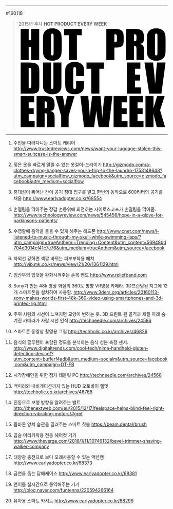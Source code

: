 
---  
#160118  
> 2015년 주차 **HOT PRODUCT EVERY WEEK**  
> ![pic](../image/MAIN.png)  

---  


1. 주인을 따라다니는 스마트 캐리어
http://www.trustedreviews.com/news/want-your-luggage-stolen-this-smart-suitcase-is-the-answer

2. 젖은 옷을 빠르게 말릴 수 있는 옷걸이-드라이기
http://gizmodo.com/a-clothes-drying-hanger-saves-you-a-trip-to-the-laundro-1753148643?utm_campaign=socialflow_gizmodo_facebook&utm_source=gizmodo_facebook&utm_medium=socialflow

3. 휴대성이 뛰어난 간이 공기 침대
입구를 열고 한번의 동작으로 600리터의 공기를 채움
http://www.earlyadopter.co.kr/68554

4. 손떨림을 막아주는 장갑
손등위에 회전하는 자이로스코프가 손떨림을 막아줌.
http://www.technologyreview.com/news/545456/hope-in-a-glove-for-parkinsons-patients/

5. 수영할때 음악을 들을 수 있게 해주는 헤드폰
http://www.cnet.com/news/i-listened-to-music-through-my-skull-while-swimming-laps/?utm_campaign=trueAnthem:+Trending+Content&utm_content=56948bd704d3014cf41c7e76&utm_medium=trueAnthem&utm_source=facebook

6. 자외선 강하면 색깔 바뀌는 피부부착용 패치
http://vip.mk.co.kr/news/view/21/20/1361129.html

7. 임산부의 입덧을 완화시켜주는 손목 밴드
http://www.reliefband.com

8. Sony가 만든 48k 영상 화질의 360도 방향 VR영상 카메라.
3D프린팅된 지그에 12개 스마트폰을 설치하여 사용함.
http://www.3ders.org/articles/20160113-sony-makes-worlds-first-48k-360-video-using-smartphones-and-3d-printed-rig.html

9. 주위 사람의 시선이 느껴지면 모양이 변하는 옷.
3D 프린트 된 골격과 재질 아래 숨겨진 카메라가 사람 시선 인식
http://techneedle.com/archives/24586

10. 스마트폰 동영상 촬영용 그립
http://techholic.co.kr/archives/46826

11. 음식의 글루텐이 포함된 정도를 분석하는 음식 성분 측정 센서.
http://www.digitaltrends.com/cool-tech/nima-handheld-gluten-detection-device/?utm_content=bufferf4adb&utm_medium=socialm&utm_source=facebook.com&utm_campaign=DT-FB

12. 시각장애인을 위한 점자 태블릿 PC
http://techneedle.com/archives/24568

13. 백미러와 내비게이션까지 있는 HUD 오토바이 헬멧
http://techholic.co.kr/archives/46768

14. 진동으로 보행 방향을 알려주는 밸트
http://thenextweb.com/eu/2015/12/17/feelspace-helps-blind-feel-right-direction-vibrating-motors/#gref

15. 올바른 양치 습관을 길러주는 스마트 칫솔
https://beam.dental/brush

16. 곱슬 머리카락용 전동 헤어컷 기기
http://www.theverge.com/2016/1/11/10746132/bevel-trimmer-shaving-walker-company

17. 태양광 충전으로 보다 오래사용할 수 있는 액션캠
http://www.earlyadopter.co.kr/68373

18. 금연을 돕는 담배케이스
http://www.earlyadopter.co.kr/68381

19. 언어를 실시간으로 통역해주는 기기
http://blog.naver.com/funtenna/220594266164

20. 유아용 스마트 카시트
http://www.earlyadopter.co.kr/68299

